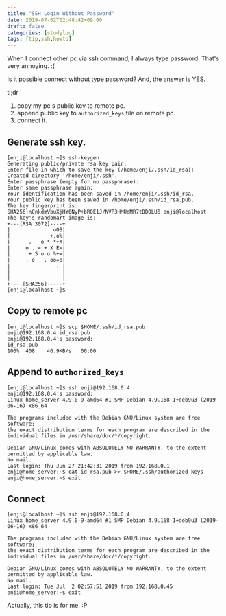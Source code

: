 ```yaml
---
title: "SSH Login Without Password"
date: 2019-07-02T02:48:42+09:00
draft: false
categories: [studylog]
tags: [tip,ssh,howto]
---
```


When I connect other pc via ssh command, I always type password.
That's very annoying. :(

Is it possible connect without type password? And, the answer is YES.

<!--more-->

tl;dr

1. copy my pc's public key to remote pc.
2. append public key to `authorized_keys` file on remote pc.
3. connect it.

## Generate ssh key.

```shell
[enji@localhost ~]$ ssh-keygen
Generating public/private rsa key pair.
Enter file in which to save the key (/home/enji/.ssh/id_rsa):
Created directory '/home/enji/.ssh'.
Enter passphrase (empty for no passphrase):
Enter same passphrase again:
Your identification has been saved in /home/enji/.ssh/id_rsa.
Your public key has been saved in /home/enji/.ssh/id_rsa.pub.
The key fingerprint is:
SHA256:nCnkdmVbuXjHY0NyP+bROE1J/NVP3HMUdMR7tDDOLU8 enji@localhost
The key's randomart image is:
+---[RSA 3072]----+
|              oOB|
|             +.o%|
|      .   o * *+X|
|     o . = + X E=|
|      + S o o %+=|
|     . o   . oo=o|
|               . |
|                 |
|                 |
+----[SHA256]-----+
[enji@localhost ~]$
```

## Copy to remote pc

```shell
[enji@localhost ~]$ scp $HOME/.ssh/id_rsa.pub enji@192.168.0.4:id_rsa.pub
enji@192.168.0.4's password:
id_rsa.pub                                                                                    100%  408    46.9KB/s   00:00
```

## Append to `authorized_keys`

```shell
[enji@localhost ~]$ ssh enji@192.168.0.4
enji@192.168.0.4's password:
Linux home_server 4.9.0-9-amd64 #1 SMP Debian 4.9.168-1+deb9u3 (2019-06-16) x86_64

The programs included with the Debian GNU/Linux system are free software;
the exact distribution terms for each program are described in the
individual files in /usr/share/doc/*/copyright.

Debian GNU/Linux comes with ABSOLUTELY NO WARRANTY, to the extent
permitted by applicable law.
No mail.
Last login: Thu Jun 27 21:42:31 2019 from 192.168.0.1
enji@home_server:~$ cat id_rsa.pub >> $HOME/.ssh/authorized_keys
enji@home_server:~$ exit
```

## Connect

```shell
[enji@localhost ~]$ ssh enji@192.168.0.4
Linux home_server 4.9.0-9-amd64 #1 SMP Debian 4.9.168-1+deb9u3 (2019-06-16) x86_64

The programs included with the Debian GNU/Linux system are free software;
the exact distribution terms for each program are described in the
individual files in /usr/share/doc/*/copyright.

Debian GNU/Linux comes with ABSOLUTELY NO WARRANTY, to the extent
permitted by applicable law.
No mail.
Last login: Tue Jul  2 02:57:51 2019 from 192.168.0.45
enji@home_server:~$ exit
```

Actually, this tip is for me. :P

